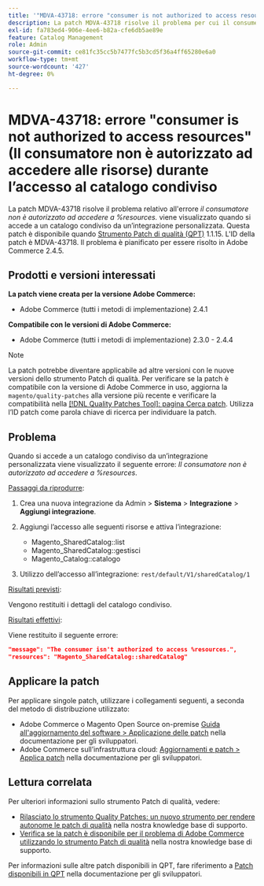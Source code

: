 ```yaml
---
title: '"MDVA-43718: errore "consumer is not authorized to access resources" (Il consumatore non è autorizzato ad accedere alle risorse) durante l’accesso al catalogo condiviso"'
description: La patch MDVA-43718 risolve il problema per cui il consumer di errore *non è autorizzato ad accedere a %resources.* viene visualizzato quando si accede a un catalogo condiviso da un’integrazione personalizzata. Questa patch è disponibile quando è installato [Quality Patches Tool (QPT)](/help/announcements/adobe-commerce-announcements/magento-quality-patches-released-new-tool-to-self-serve-quality-patches.md) 1.1.15. L'ID della patch è MDVA-43718. Il problema è pianificato per essere risolto in Adobe Commerce 2.4.5.
exl-id: fa783ed4-906e-4ee6-b82a-cfe6db5ae89e
feature: Catalog Management
role: Admin
source-git-commit: ce81fc35cc5b7477fc5b3cd5f36a4ff65280e6a0
workflow-type: tm+mt
source-wordcount: '427'
ht-degree: 0%

---
```


# MDVA-43718: errore &quot;consumer is not authorized to access resources&quot; (Il consumatore non è autorizzato ad accedere alle risorse) durante l’accesso al catalogo condiviso

La patch MDVA-43718 risolve il problema relativo all&#39;errore *il consumatore non è autorizzato ad accedere a %resources.* viene visualizzato quando si accede a un catalogo condiviso da un’integrazione personalizzata. Questa patch è disponibile quando [Strumento Patch di qualità (QPT)](/help/announcements/adobe-commerce-announcements/magento-quality-patches-released-new-tool-to-self-serve-quality-patches.md) 1.1.15. L&#39;ID della patch è MDVA-43718. Il problema è pianificato per essere risolto in Adobe Commerce 2.4.5.

## Prodotti e versioni interessati

**La patch viene creata per la versione Adobe Commerce:**

* Adobe Commerce (tutti i metodi di implementazione) 2.4.1

**Compatibile con le versioni di Adobe Commerce:**

* Adobe Commerce (tutti i metodi di implementazione) 2.3.0 - 2.4.4

>[!NOTE]
>
>La patch potrebbe diventare applicabile ad altre versioni con le nuove versioni dello strumento Patch di qualità. Per verificare se la patch è compatibile con la versione di Adobe Commerce in uso, aggiorna la `magento/quality-patches` alla versione più recente e verificare la compatibilità nella [[!DNL Quality Patches Tool]: pagina Cerca patch](https://devdocs.magento.com/quality-patches/tool.html#patch-grid). Utilizza l’ID patch come parola chiave di ricerca per individuare la patch.

## Problema

Quando si accede a un catalogo condiviso da un’integrazione personalizzata viene visualizzato il seguente errore: *Il consumatore non è autorizzato ad accedere a %resources*.

<u>Passaggi da riprodurre</u>:

1. Crea una nuova integrazione da Admin > **Sistema** > **Integrazione** > **Aggiungi integrazione**.
1. Aggiungi l’accesso alle seguenti risorse e attiva l’integrazione:

   * Magento_SharedCatalog::list
   * Magento_SharedCatalog::gestisci
   * Magento_Catalog::catalogo

1. Utilizzo dell’accesso all’integrazione: `rest/default/V1/sharedCatalog/1`

<u>Risultati previsti</u>:

Vengono restituiti i dettagli del catalogo condiviso.

<u>Risultati effettivi</u>:

Viene restituito il seguente errore:

```JSON
"message": "The consumer isn't authorized to access %resources.",
"resources": "Magento_SharedCatalog::sharedCatalog"
```

## Applicare la patch

Per applicare singole patch, utilizzare i collegamenti seguenti, a seconda del metodo di distribuzione utilizzato:

* Adobe Commerce o Magento Open Source on-premise [Guida all&#39;aggiornamento del software > Applicazione delle patch](https://devdocs.magento.com/guides/v2.4/comp-mgr/patching/mqp.html) nella documentazione per gli sviluppatori.
* Adobe Commerce sull’infrastruttura cloud: [Aggiornamenti e patch > Applica patch](https://devdocs.magento.com/cloud/project/project-patch.html) nella documentazione per gli sviluppatori.

## Lettura correlata

Per ulteriori informazioni sullo strumento Patch di qualità, vedere:

* [Rilasciato lo strumento Quality Patches: un nuovo strumento per rendere autonome le patch di qualità](/help/announcements/adobe-commerce-announcements/magento-quality-patches-released-new-tool-to-self-serve-quality-patches.md) nella nostra knowledge base di supporto.
* [Verifica se la patch è disponibile per il problema di Adobe Commerce utilizzando lo strumento Patch di qualità](/help/support-tools/patches-available-in-qpt-tool/check-patch-for-magento-issue-with-magento-quality-patches.md) nella nostra knowledge base di supporto.

Per informazioni sulle altre patch disponibili in QPT, fare riferimento a [Patch disponibili in QPT](https://devdocs.magento.com/quality-patches/tool.html#patch-grid) nella documentazione per gli sviluppatori.
